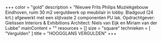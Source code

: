 +++
color = "gold"
description = "Nieuwe Frits Philips Muziekgebouw Eindhoven, ruim 30 m2 verguldwerk op meubilair in lobby. Bladgoud (24 krt.) afgewerkt met een slijtvaste 2 componenten PU lak. Opdrachtgever: Gielissen Interiors & Exhibitions Architect: Niels van Eijk en Miriam van der Lubbe"
mainContent = ""
resources = []
size = "square"
technieken = [
  "Vergulden"
]
title = "HOOGGLANS VERGULDEN"
+++
